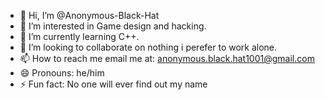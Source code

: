 - 👋 Hi, I’m @Anonymous-Black-Hat
- 👀 I’m interested in Game design and hacking.
- 🌱 I’m currently learning C++.
- 💞️ I’m looking to collaborate on nothing i perefer to work alone.
- 📫 How to reach me email me at: anonymous.black.hat1001@gmail.com
- 😄 Pronouns: he/him
- ⚡ Fun fact: No one will ever find out my name

<!---
Anonymous-Black-Hat/Anonymous-Black-Hat is a ✨ special ✨ repository because its `README.md` (this file) appears on your GitHub profile.
You can click the Preview link to take a look at your changes.
--->
